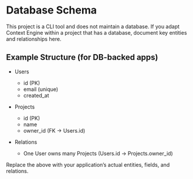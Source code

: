 # Database Schema

This project is a CLI tool and does not maintain a database. If you adapt Context Engine within a project that has a database, document key entities and relationships here.

## Example Structure (for DB-backed apps)

- Users
  - id (PK)
  - email (unique)
  - created_at

- Projects
  - id (PK)
  - name
  - owner_id (FK -> Users.id)

- Relations
  - One User owns many Projects (Users.id -> Projects.owner_id)

Replace the above with your application’s actual entities, fields, and relations.
